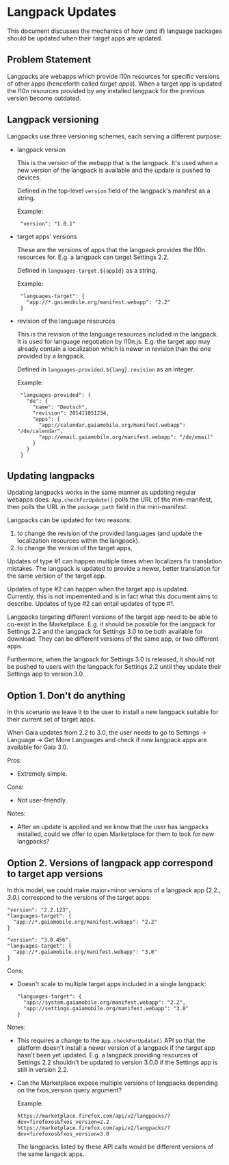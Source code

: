 Langpack Updates
================

This document discusses the mechanics of how (and if) language packages 
should be updated when their target apps are updated.


Problem Statement
-----------------

Langpacks are webapps which provide l10n resources for specific 
versions of other apps (henceforth called *target apps*).  When 
a target app is updated the l10n resources provided by any installed 
langpack for the previous version become outdated.


Langpack versioning
-------------------

Langpacks use three versioning schemes, each serving a different 
purpose:

 - langpack version

   This is the version of the webapp that is the langpack.  It's used 
   when a new version of the langpack is available and the update is 
   pushed to devices.

   Defined in the top-level `version` field of the langpack's manifest 
   as a string.

   Example:

        "version": "1.0.1"

 - target apps' versions

   These are the versions of apps that the langpack provides the l10n 
   resources for.  E.g. a langpack can target Settings 2.2.

   Defined in `languages-target.${appId}` as a string.

   Example:

        "languages-target": {
          "app://*.gaiamobile.org/manifest.webapp": "2.2"
        }

 - revision of the language resources

   This is the revision of the language resources included in the 
   langpack.  It is used for language negotiation by l10n.js.  E.g. the 
   target app may already contain a localization which is newer in 
   revision than the one provided by a langpack.

   Defined in `languages-provided.${lang}.revision` as an integer.

   Example:

        "languages-provided": {
          "de": {
            "name": "Deutsch",
            "revision": 201411051234,
            "apps": {
              "app://calendar.gaiamobile.org/manifest.webapp": "/de/calendar",
              "app://email.gaiamobile.org/manifest.webapp": "/de/email"
            }
          }
        }


Updating langpacks
------------------

Updating langpacks works in the same manner as updating regular webapps 
does.  `App.checkForUpdate()` polls the URL of the mini-manifest, then 
polls the URL in the `package_path` field in the mini-manifest.

Langpacks can be updated for two reasons:

  1. to change the revision of the provided languages (and update the 
     localization resources within the langpack).
  2. to change the version of the target apps,

Updates of type #1 can happen multiple times when localizers fix 
translation mistakes.  The langpack is updated to provide a newer, 
better translation for the same version of the target app.

Updates of type #2 can happen when the target app is updated.  
Currently, this is not impemented and is in fact what this document 
aims to describe.  Updates of type #2 can entail updates of type #1.

Langpacks targeting different versions of the target app need to be 
able to co-exist in the Marketplace.  E.g. it should be possible for 
the langpack for Settings 2.2 and the langpack for Settings 3.0 to be 
both available for download.  They can be different versions of the 
same app, or two different apps.

Furthermore, when the langpack for Settings 3.0 is released, it should 
not be pushed to users with the langpack for Settings 2.2 until they 
update their Settings app to version 3.0.
 

Option 1. Don't do anything
---------------------------

In this scenario we leave it to the user to install a new langpack 
suitable for their current set of target apps.

When Gaia updates from 2.2 to 3.0, the user needs to go to Settings 
→ Language → Get More Languages and check if new langpack apps are 
available for Gaia 3.0.

Pros:

  - Extremely simple.

Cons:

  - Not user-friendly.

Notes:

  - After an update is applied and we know that the user has langpacks 
    installed, could we offer to open Marketplace for them to look for 
    new langpacks?


Option 2. Versions of langpack app correspond to target app versions
--------------------------------------------------------------------

In this model, we could make major+minor versions of a langpack app 
(2.2.*, 3.0.*) correspond to the versions of the target apps:


    "version": "2.2.123",
    "languages-target": {
      "app://*.gaiamobile.org/manifest.webapp": "2.2"
    }

    "version": "3.0.456",
    "languages-target": {
      "app://*.gaiamobile.org/manifest.webapp": "3.0"
    }

Cons:

  - Doesn't scale to multiple target apps included in a single 
    langpack:

        "languages-target": {
          "app://system.gaiamobile.org/manifest.webapp": "2.2",
          "app://settings.gaiamobile.org/manifest.webapp": "3.0"
        }

Notes:

  - This requires a change to the `App.checkForUpdate()` API so that 
    the platform doesn't install a newer version of a langpack if the 
    target app hasn't been yet updated.  E.g. a langpack providing 
    resources of Settings 2.2 shouldn't be updated to version 3.0.0 if 
    the Settings app is still in version 2.2.

  - Can the Marketplace expose multiple versions of langpacks depending on the 
    fxos_version query argument?

    Example:

        https://marketplace.firefox.com/api/v2/langpacks/?dev=firefoxos&fxos_version=2.2
        https://marketplace.firefox.com/api/v2/langpacks/?dev=firefoxos&fxos_version=3.0

    The langpacks listed by these API calls would be different versions 
    of the same langack apps.
